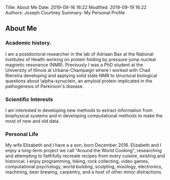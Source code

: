 Title: About Me
Date: 2019-09-16 16:22
Modified: 2019-09-19 16:22
Authors: Joseph Courtney
Summary: My Personal Profile

## About Me
### Academic history.
I am a postdoctoral researcher in the lab of Adriaan Bax at the National Institutes of Health working on protein folding by pressure-jump nuclear magnetic resonance (NMR). Previously I was a PhD student at the University of Illinois at Urbana-Champaign where I worked with Chad Rienstra developing and applying solid state NMR to structural biological questions about \alpha-synuclein, an amyloid protein implicated in the pathogenesis of Parkinson's disease.

### Scientific Interests
I am interested in developing new methods to extract information from biophysical systems and in developing computational methods to make the most of new and old data.

### Personal Life
My wife Elizabeth and I have a a son, born December 2016. Elizabeth and I enjoy a long-term project we call "Around the World Cooking", researching and attempting to faithfully recreate recipes from every cuisine, existing and historical. I enjoy programming, hiking, rock collecting, video games, computational psychology, world building, sculpting, mixology, electronics, machining, beer brewing, carpentry, and a host of other minor distractions.
